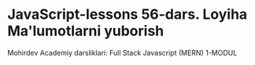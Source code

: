 # JavaScript-lessons 56-dars. Loyiha Ma'lumotlarni yuborish
Mohirdev Academiy darsliklari: Full Stack Javascript (MERN) 1-MODUL
